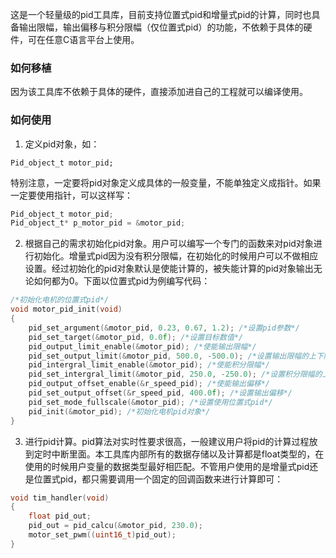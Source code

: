 这是一个轻量级的pid工具库，目前支持位置式pid和增量式pid的计算，同时也具备输出限幅，输出偏移与积分限幅（仅位置式pid）的功能，不依赖于具体的硬件，可在任意C语言平台上使用。

### 如何移植

因为该工具库不依赖于具体的硬件，直接添加进自己的工程就可以编译使用。

### 如何使用

1. 定义pid对象，如：

`Pid_object_t motor_pid;`

特别注意，一定要将pid对象定义成具体的一般变量，不能单独定义成指针。如果一定要使用指针，可以这样写：

```c
Pid_object_t motor_pid;
Pid_object_t* p_motor_pid = &motor_pid;
```



2. 根据自己的需求初始化pid对象。用户可以编写一个专门的函数来对pid对象进行初始化。增量式pid因为没有积分限幅，在初始化的时候用户可以不做相应设置。经过初始化的pid对象默认是使能计算的，被失能计算的pid对象输出无论如何都为0。下面以位置式pid为例编写代码：

```c
/*初始化电机的位置式pid*/
void motor_pid_init(void)
{
	pid_set_argument(&motor_pid, 0.23, 0.67, 1.2); /*设置pid参数*/
	pid_set_target(&motor_pid, 0.0f); /*设置目标数值*/
	pid_output_limit_enable(&motor_pid); /*使能输出限幅*/
	pid_set_output_limit(&motor_pid, 500.0, -500.0); /*设置输出限幅的上下限*/
	pid_intergral_limit_enable(&motor_pid); /*使能积分限幅*/
	pid_set_intergral_limit(&motor_pid, 250.0, -250.0); /*设置积分限幅的上下限*/
    pid_output_offset_enable(&r_speed_pid); /*使能输出偏移*/
	pid_set_output_offset(&r_speed_pid, 400.0f); /*设置输出偏移*/
	pid_set_mode_fullscale(&motor_pid); /*设置使用位置式pid*/
	pid_init(&motor_pid); /*初始化电机pid对象*/
}
```



3. 进行pid计算。pid算法对实时性要求很高，一般建议用户将pid的计算过程放到定时中断里面。本工具库内部所有的数据存储以及计算都是float类型的，在使用的时候用户变量的数据类型最好相匹配。不管用户使用的是增量式pid还是位置式pid，都只需要调用一个固定的回调函数来进行计算即可：

```c
void tim_handler(void)
{
    float pid_out;
	pid_out = pid_calcu(&motor_pid, 230.0);
    motor_set_pwm((uint16_t)pid_out);
}
```



